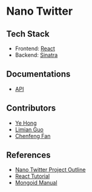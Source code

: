 # Nano Twitter

## Tech Stack
* Frontend: [React](https://reactjs.org/)
* Backend: [Sinatra](http://sinatrarb.com/)

## Documentations
* [API](https://github.com/Nano-Twitter/nano_twitter/blob/master/doc/api.md)

## Contributors
* [Ye Hong](yehong@brandeis.edu)
* [Limian Guo](limianguo@brandeis.edu)
* [Chenfeng Fan](fanc@brandeis.edu)

## References
* [Nano Twitter Project Outline](http://cosi105b.s3-website-us-west-2.amazonaws.com/content/topics/nt/nt_outline.md/) 
* [React Tutorial](https://reactjs.org/tutorial/tutorial.html)
* [Mongoid Manual](https://docs.mongodb.com/mongoid/current/)
